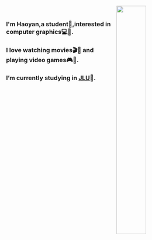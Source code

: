 <br/>  
<img src="https://github-readme-stats.vercel.app/api/top-langs/?username=IMHaoyan&hide_border=true&layout=compact" align="right" style="width: 40%" />
<br />

### <div align="left">I'm Haoyan,a student🐥,interested in computer graphics💻🌷.</div>  
### <div align="left">I love watching movies🎬🍿 and playing video games🎮👾. </div> 
### <div align="left">I’m currently studying in [JLU](https://ccst.jlu.edu.cn/)🔭.</div> 
